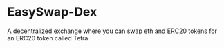 # EasySwap-Dex
A decentralized exchange where you can swap eth and ERC20 tokens for an ERC20 token called Tetra
